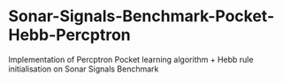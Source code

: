 # Sonar-Signals-Benchmark-Pocket-Hebb-Percptron
Implementation of Percptron Pocket learning algorithm + Hebb rule initialisation on Sonar Signals Benchmark
